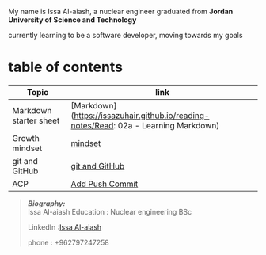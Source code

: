 
My name is Issa Al-aiash, a nuclear engineer graduated from **Jordan University of Science and Technology** 

currently learning to be a software developer, moving towards my goals

# table of contents

Topic                 | link
----------------------|----
Markdown starter sheet|[Markdown](https://issazuhair.github.io/reading-notes/Read: 02a - Learning Markdown)
Growth mindset        |[mindset](https://issazuhair.github.io/reading-notes/growth_vs_fixed_mindset)
git and GitHub        |[git and GitHub](https://issazuhair.github.io/reading-notes/git_and_GitHub)
ACP                   |[Add Push Commit](https://issazuhair.github.io/reading-notes/ACP)



> **_Biography:_**   
> Issa Al-aiash
> Education : Nuclear engineering BSc
> 
> LinkedIn :[Issa Al-aiash](https://www.linkedin.com/in/issa-al-aiash-98b664184/)
> 
> phone : +962797247258
